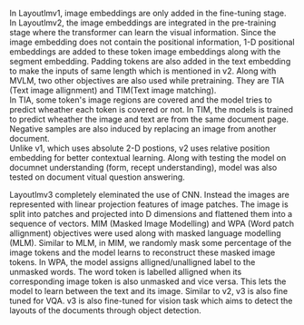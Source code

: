 In Layoutlmv1, image embeddings are only added in the fine-tuning stage. In Layoutlmv2, the image embeddings are integrated in the pre-training stage where the transformer can learn the visual information. Since the 
image embedding does not contain the positional information, 1-D positional embeddings are added to these token image embeddings along with the segment embedding. Padding tokens are also added in the text embedding to 
make the inputs of same length which is mentioned in v2. Along with MVLM, two other objectives are also used while pretraining. They are TIA (Text image allignment) and TIM(Text image matching).  
In TIA, some token's image regions are covered and the model tries to predict wheather each token is covered or not. In TIM, the models is trained to predict wheather the image and text are from the same document page. Negative samples are also 
induced by replacing an image from another document.   
Unlike v1, which uses absolute 2-D postions, v2 uses relative position embedding for better contextual learning. Along with testing the model on documnet understanding (form, recept understanding), model was also tested on
document vitual question answering.

Layoutlmv3 completely eleminated the use of CNN. Instead the images are represented with linear projection features of image patches. The image is split into patches and projected into D dimensions and flattened them into 
a sequence of vectors. MIM (Masked Image Modelling) and WPA (Word patch allignment) objectives were used along with masked language modelling (MLM). 
Similar to MLM, in MIM, we randomly mask some percentage of the image tokens and the model learns to reconstruct these masked image tokens. In WPA, the model assigns alligned/unalligned label to the unmasked words. The word token is labelled alligned when its corresponding image token is also unmasked and vice versa. This lets the model to learn between the text and its image. 
Similar to v2, v3 is also fine tuned for VQA. v3 is also fine-tuned for vision task which aims to detect the layouts of the documents through object detection. 
